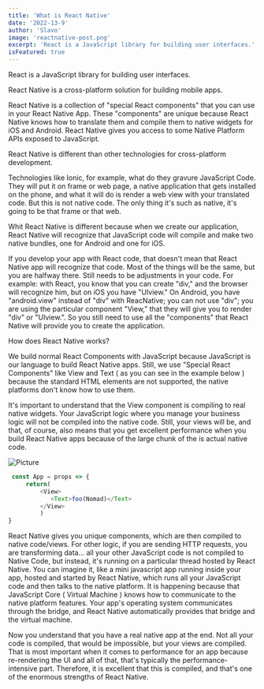 ```yaml
---
title: 'What is React Native'
date: '2022-13-9'
author: 'Slavo'
image: 'reactnative-post.png'
excerpt: 'React is a JavaScript library for building user interfaces.'
isFeatured: true
---
```


React is a JavaScript library for building user interfaces.

React Native is a cross-platform solution for building mobile apps.

React Native is a collection of "special React components" that you can use in your React Native App. These "components" are unique because React Native knows how to translate them and compile them to native widgets for iOS and Android. React Native gives you access to some Native Platform APIs exposed to JavaScript.

React Native is different than other technologies for cross-platform development.

Technologies like Ionic, for example, what do they gravure JavaScript Code. They will put it on frame or web page, a native application that gets installed on the phone, and what it will do is render a web view with your translated code. But this is not native code. The only thing it's such as native, it's going to be that frame or that web.

Whit React Native is different because when we create our application, React Native will recognize that JavaScript code will compile and make two native bundles, one for Android and one for iOS.

If you develop your app with React code, that doesn't mean that React Native app will recognize that code. Most of the things will be the same, but you are halfway there. Still needs to be adjustments in your code.
For example: with React, you know that you can create "div," and the browser will recognize him, but on iOS you have "UIview." On Android, you have "android.view" instead of "div" with ReacNative; you can not use "div"; you are using the particular component "View," that they will give you to render "div" or "UIview.". So you still need to use all the "components" that React Native will provide you to create the application.

How does React Native works?

We build normal React Components with JavaScript because JavaScript is our language to build React Native apps. Still, we use "Special React Components" like View and Text ( as you can see in the example below ) because the standard HTML elements are not supported, the native platforms don't know how to use them.

It's important to understand that the View component is compiling to real native widgets. Your JavaScript logic where you manage your business logic will not be compiled into the native code. Still, your views will be, and that, of course, also means that you get excellent performance when you build React Native apps because of the large chunk of the is actual native code.

![Picture](/images/post-img/reactnative-body-post.png)

```js
 const App = props => {
     return(
         <View>
            <Text>foo(Nomad)</Text>
         </View>
         )
}
```

React Native gives you unique components, which are then compiled to native code/views. For other logic, if you are sending HTTP requests, you are transforming data... all your other JavaScript code is not compiled to Native Code, but instead, it's running on a particular thread hosted by React Native. You can imagine it, like a mini javascript app running inside your app, hosted and started by React Native, which runs all your JavaScript code and then talks to the native platform. It is happening because that JavaScript Core ( Virtual Machine ) knows how to communicate to the native platform features. Your app's operating system communicates through the bridge, and React Native automatically provides that bridge and the virtual machine.

Now you understand that you have a real native app at the end. Not all your code is compiled, that would be impossible, but your views are compiled. That is most important when it comes to performance for an app because re-rendering the UI and all of that, that's typically the performance-intensive part. Therefore, it is excellent that this is compiled, and that's one of the enormous strengths of React Native.

